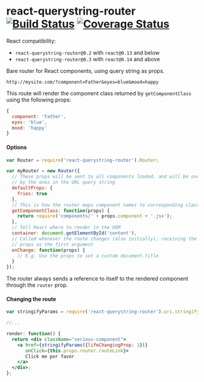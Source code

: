 # react-querystring-router [![Build Status](https://travis-ci.org/skidding/react-querystring-router.svg?branch=master)](https://travis-ci.org/skidding/react-querystring-router) [![Coverage Status](https://coveralls.io/repos/skidding/react-querystring-router/badge.svg?branch=master)](https://coveralls.io/r/skidding/react-querystring-router?branch=master)

React compatibility:
- `react-querystring-router@0.2` with `react@0.13` and below
- `react-querystring-router@0.3` with `react@0.14` and above

Bare router for React components, using query string as props.

```
http://mysite.com/?component=Father&eyes=blue&mood=happy
```

This route will render the component class returned by `getComponentClass`
using the following props:

```js
{
  component: 'Father',
  eyes: 'blue',
  mood: 'happy'
}
```

#### Options

```js
var Router = require('react-querystring-router').Router;

var myRouter = new Router({
  // These props will be sent to all components loaded, and will be overridden
  // by the ones in the URL query string
  defaultProps: {
    fries: true
  },
  // This is how the router maps component names to corresponding classes
  getComponentClass: function(props) {
    return require('components/' + props.component + '.jsx');
  },
  // Tell React where to render in the DOM
  container: document.getElementById('content'),
  // Called whenever the route changes (also initially), receiving the parsed
  // props as the first argument
  onChange: function(props) {
    // E.g. Use the props to set a custom document.title
  }
});
```

The router always sends a reference to itself to the rendered component through
the `router` prop.

#### Changing the route

```jsx
var stringifyParams = require('react-querystring-router').uri.stringifyParams;

//...

render: function() {
  return <div className="serious-component">
    <a href={stringifyParams({lifeChangingProp: 1})}
       onClick={this.props.router.routeLink}>
       Click me por favor
    </a>
  </div>;
};
```
